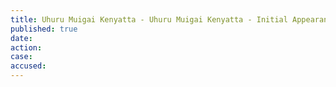 ```yaml
---
title: Uhuru Muigai Kenyatta - Uhuru Muigai Kenyatta - Initial Appearance
published: true
date:
action:
case:
accused:
---
```


